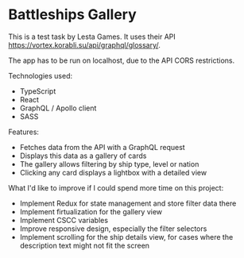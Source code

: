 # Battleships Gallery
This is a test task by Lesta Games. It uses their API https://vortex.korabli.su/api/graphql/glossary/.

The app has to be run on localhost, due to the API CORS restrictions.

Technologies used:
- TypeScript
- React
- GraphQL / Apollo client
- SASS

Features:
- Fetches data from the API with a GraphQL request
- Displays this data as a gallery of cards
- The gallery allows filtering by ship type, level or nation
- Clicking any card displays a lightbox with a detailed view

What I'd like to improve if I could spend more time on this project:
- Implement Redux for state management and store filter data there
- Implement firtualization for the gallery view
- Implement CSCC variables
- Improve responsive design, especially the filter selectors
- Implement scrolling for the ship details view, for cases where the description text might not fit the screen